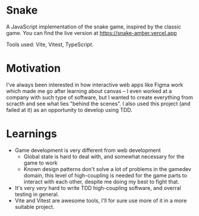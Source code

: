 # Snake

A JavaScript implementation of the snake game, inspired by the classic game. You can find the live version at https://snake-amber.vercel.app

Tools used: Vite, Vitest, TypeScript.

# Motivation

I've always been interested in how interactive web apps like Figma work which made me go after learning about canvas – I even worked at a company with such type of software, but I wanted to create everything from scracth and see what lies "behind the scenes". I also used this project (and failed at it) as an opportunity to develop using TDD.

# Learnings

- Game development is very different from web development
  - Global state is hard to deal with, and somewhat necessary for the game to work
  - Known design patterns don't solve a lot of problems in the gamedev domain, this level of high-coupling is needed for the game parts to interact with each other, despite me doing my best to fight that.
- It's very _very_ hard to write TDD high-coupling software, and overral testing in general.
- Vite and Vitest are awesome tools, I'll for sure use more of it in a more suitable project.
